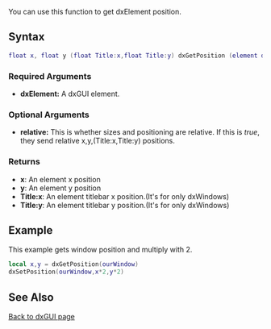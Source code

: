 <pageclass class="client" subcaption="GUI Class method"></pageclass>

You can use this function to get dxElement position.

Syntax
------

``` lua
float x, float y (float Title:x,float Title:y) dxGetPosition (element dxElement, [bool relative = false])
```

### Required Arguments

-   **dxElement:** A dxGUI element.

### Optional Arguments

-   **relative:** This is whether sizes and positioning are relative. If this is *true*, they send relative x,y,(Title:x,Title:y) positions.

### Returns

-   **x**: An element x position
-   **y**: An element y position
-   **Title:x**: An element titlebar x position.(It's for only dxWindows)
-   **Title:y**: An element titlebar y position.(It's for only dxWindows)

Example
-------

This example gets window position and multiply with 2.

``` lua
local x,y = dxGetPosition(ourWindow)
dxSetPosition(ourWindow,x*2,y*2) 
```

See Also
--------

[Back to dxGUI page](/docs/dxgui.md "wikilink")
